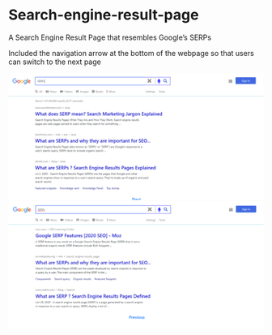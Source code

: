# Search-engine-result-page
A Search Engine Result Page that resembles Google’s SERPs

Included the navigation arrow at the bottom of the webpage so that users can switch to the next page

![Images](out1.png)
![Images](out2.png)
